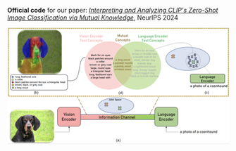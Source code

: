 **Official code** for our paper: *[Interpreting and Analyzing CLIP's Zero-Shot Image Classification via Mutual Knowledge](https://arxiv.org/pdf/2410.13016v1)*, NeurIPS 2024

![demo](demo.png)

